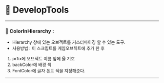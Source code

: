# 🧰 DevelopTools
---

### 🎨 ColorInHierarchy :
 - Hierarchy 창에 있는 오브젝트를 커스터마이징 할 수 있는 도구.
 - 사용방법 : 이 스크립트를 게임오브젝트에 추가 한 후
 
 1. prfix에 오브젝트 이름 앞에 올 기호
 2. backColor에 배경 색
 3. FontColor에 글자 폰트 색을 지정해준다.
          
---
